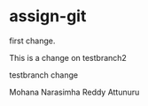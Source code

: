 # assign-git
first change.

This is a change on testbranch2

testbranch change

Mohana Narasimha Reddy Attunuru

